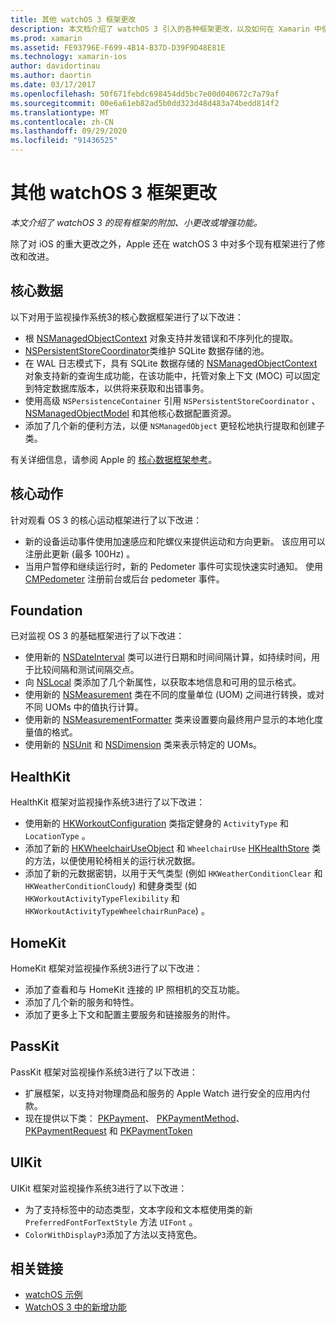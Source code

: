 ```yaml
---
title: 其他 watchOS 3 框架更改
description: 本文档介绍了 watchOS 3 引入的各种框架更改，以及如何在 Xamarin 中使用它们。 讨论了核心数据、核心动作、Foundation、HealthKit、HomeKit、PassKit 和 UIKit。
ms.prod: xamarin
ms.assetid: FE93796E-F699-4B14-B37D-D39F9D48E81E
ms.technology: xamarin-ios
author: davidortinau
ms.author: daortin
ms.date: 03/17/2017
ms.openlocfilehash: 50f671febdc698454dd5bc7e00d040672c7a79af
ms.sourcegitcommit: 00e6a61eb82ad5b0dd323d48d483a74bedd814f2
ms.translationtype: MT
ms.contentlocale: zh-CN
ms.lasthandoff: 09/29/2020
ms.locfileid: "91436525"
---
```

# <a name="additional-watchos-3-frameworks-changes"></a>其他 watchOS 3 框架更改

_本文介绍了 watchOS 3 的现有框架的附加、小更改或增强功能。_

除了对 iOS 的重大更改之外，Apple 还在 watchOS 3 中对多个现有框架进行了修改和改进。

## <a name="core-data"></a>核心数据

以下对用于监视操作系统3的核心数据框架进行了以下改进：

- 根 [NSManagedObjectContext](https://developer.apple.com/reference/coredata/nsmanagedobjectcontext) 对象支持并发错误和不序列化的提取。
- [NSPersistentStoreCoordinator](https://developer.apple.com/reference/coredata/nspersistentstorecoordinator)类维护 SQLite 数据存储的池。
- 在 WAL 日志模式下，具有 SQLite 数据存储的 [NSManagedObjectContext](https://developer.apple.com/reference/coredata/nsmanagedobjectcontext) 对象支持新的查询生成功能，在该功能中，托管对象上下文 (MOC) 可以固定到特定数据库版本，以供将来获取和出错事务。
- 使用高级 `NSPersistenceContainer` 引用 `NSPersistentStoreCoordinator` 、 [NSManagedObjectModel](https://developer.apple.com/reference/coredata/nsmanagedobjectmodel) 和其他核心数据配置资源。
- 添加了几个新的便利方法，以便 `NSManagedObject` 更轻松地执行提取和创建子类。

有关详细信息，请参阅 Apple 的 [核心数据框架参考](https://developer.apple.com/reference/coredata)。

## <a name="core-motion"></a>核心动作

针对观看 OS 3 的核心运动框架进行了以下改进：

- 新的设备运动事件使用加速感应和陀螺仪来提供运动和方向更新。 该应用可以注册此更新 (最多 100Hz) 。
- 当用户暂停和继续运行时，新的 Pedometer 事件可实现快速实时通知。 使用 [CMPedometer](https://developer.apple.com/reference/coremotion/cmpedometer) 注册前台或后台 pedometer 事件。

## <a name="foundation"></a>Foundation

已对监视 OS 3 的基础框架进行了以下改进：

- 使用新的 [NSDateInterval](https://developer.apple.com/reference/foundation/nsdateinterval) 类可以进行日期和时间间隔计算，如持续时间，用于比较间隔和测试间隔交点。
- 向 [NSLocal](https://developer.apple.com/reference/foundation/nslocale) 类添加了几个新属性，以获取本地信息和可用的显示格式。
- 使用新的 [NSMeasurement](https://developer.apple.com/reference/foundation/nsmeasurement) 类在不同的度量单位 (UOM) 之间进行转换，或对不同 UOMs 中的值执行计算。
- 使用新的 [NSMeasurementFormatter](https://developer.apple.com/reference/foundation/nsmeasurementformatter) 类来设置要向最终用户显示的本地化度量值的格式。
- 使用新的 [NSUnit](https://developer.apple.com/reference/foundation/nsunit) 和 [NSDimension](https://developer.apple.com/reference/foundation/nsdimension) 类来表示特定的 UOMs。

## <a name="healthkit"></a>HealthKit

HealthKit 框架对监视操作系统3进行了以下改进：

- 使用新的 [HKWorkoutConfiguration](https://developer.apple.com/reference/healthkit/hkworkoutconfiguration) 类指定健身的 `ActivityType` 和 `LocationType` 。
- 添加了新的 [HKWheelchairUseObject](https://developer.apple.com/reference/healthkit/hkwheelchairuseobject) 和 `WheelchairUse` [HKHealthStore](https://developer.apple.com/reference/healthkit/hkhealthstore) 类的方法，以便使用轮椅相关的运行状况数据。
- 添加了新的元数据密钥，以用于天气类型 (例如 `HKWeatherConditionClear` 和 `HKWeatherConditionCloudy`) 和健身类型 (如 `HKWorkoutActivityTypeFlexibility` 和 `HKWorkoutActivityTypeWheelchairRunPace`) 。

## <a name="homekit"></a>HomeKit

HomeKit 框架对监视操作系统3进行了以下改进：

- 添加了查看和与 HomeKit 连接的 IP 照相机的交互功能。
- 添加了几个新的服务和特性。
- 添加了更多上下文和配置主要服务和链接服务的附件。

## <a name="passkit"></a>PassKit

PassKit 框架对监视操作系统3进行了以下改进：

- 扩展框架，以支持对物理商品和服务的 Apple Watch 进行安全的应用内付款。
- 现在提供以下类： [PKPayment](https://developer.apple.com/reference/passkit/pkpayment)、 [PKPaymentMethod](https://developer.apple.com/reference/passkit/pkpaymentmethod)、 [PKPaymentRequest](https://developer.apple.com/reference/passkit/pkpaymentrequest) 和 [PKPaymentToken](https://developer.apple.com/reference/passkit/pkpaymenttoken)

## <a name="uikit"></a>UIKit

UIKit 框架对监视操作系统3进行了以下改进：

- 为了支持标签中的动态类型，文本字段和文本框使用类的新 `PreferredFontForTextStyle` 方法 `UIFont` 。
- `ColorWithDisplayP3`添加了方法以支持宽色。

## <a name="related-links"></a>相关链接

- [watchOS 示例](/samples/browse/?products=xamarin&term=Xamarin.iOS%2bwatchos)
- [WatchOS 3 中的新增功能](https://developer.apple.com/library/prerelease/content/releasenotes/General/WhatsNewInwatchOS/Articles/watchOS3.html#//apple_ref/doc/uid/TP40017085-SW1)